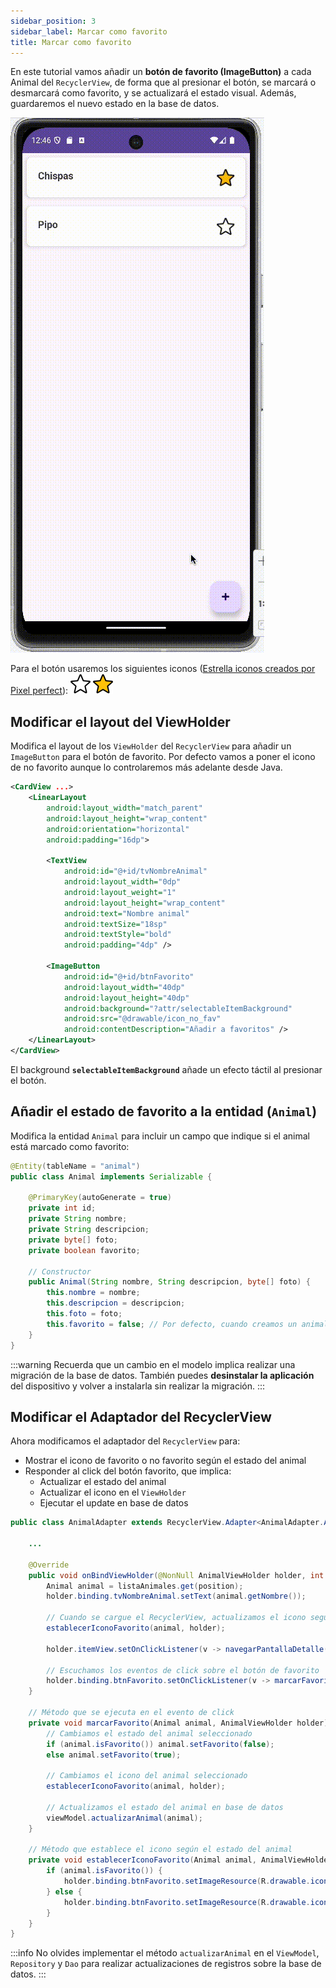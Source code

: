 ```yaml
---
sidebar_position: 3
sidebar_label: Marcar como favorito
title: Marcar como favorito
---
```


<div class="justify-text">

En este tutorial vamos añadir un **botón de favorito (ImageButton)** a cada Animal del `RecyclerView`, de forma que al presionar el botón, se marcará o desmarcará como favorito, y se actualizará el estado visual. Además, guardaremos el nuevo estado en la base de datos.

![UT5. Seleccion favoritos](/img/pmdm/ut5/7-video-favorito.gif)

Para el botón usaremos los siguientes iconos ([Estrella iconos creados por Pixel perfect](https://www.flaticon.es/iconos-gratis/estrella)): 
![UT5. Icono no favorito](/img/pmdm/ut5/6-icon_no_fav.png)
![UT5. Icono favorito](/img/pmdm/ut5/5-icon_fav.png)


## Modificar el layout del ViewHolder

Modifica el layout de los `ViewHolder` del `RecyclerView` para añadir un `ImageButton` para el botón de favorito. Por defecto vamos a poner el icono de no favorito aunque lo controlaremos más adelante desde Java.  

```xml title="viewholder_animal.xml"
<CardView ...>
    <LinearLayout
        android:layout_width="match_parent"
        android:layout_height="wrap_content"
        android:orientation="horizontal"
        android:padding="16dp">

        <TextView
            android:id="@+id/tvNombreAnimal"
            android:layout_width="0dp"
            android:layout_weight="1"
            android:layout_height="wrap_content"
            android:text="Nombre animal"
            android:textSize="18sp"
            android:textStyle="bold"
            android:padding="4dp" />

        <ImageButton
            android:id="@+id/btnFavorito"
            android:layout_width="40dp"
            android:layout_height="40dp"
            android:background="?attr/selectableItemBackground"
            android:src="@drawable/icon_no_fav"
            android:contentDescription="Añadir a favoritos" />
    </LinearLayout>
</CardView>
```
 
El background **`selectableItemBackground`** añade un efecto táctil al presionar el botón.  

## Añadir el estado de favorito a la entidad (`Animal`)  

Modifica la entidad `Animal` para incluir un campo que indique si el animal está marcado como favorito:  

```java title="Animal.java"
@Entity(tableName = "animal")
public class Animal implements Serializable {

    @PrimaryKey(autoGenerate = true)
    private int id;
    private String nombre;
    private String descripcion;
    private byte[] foto;
    private boolean favorito;

    // Constructor
    public Animal(String nombre, String descripcion, byte[] foto) {
        this.nombre = nombre;
        this.descripcion = descripcion;
        this.foto = foto;
        this.favorito = false; // Por defecto, cuando creamos un animal se pondrá como no favorito
    }
}
```

:::warning
Recuerda que un cambio en el modelo implica realizar una migración de la base de datos. También puedes **desinstalar la aplicación** del dispositivo y volver a instalarla sin realizar la migración.
:::

## Modificar el Adaptador del RecyclerView  

Ahora modificamos el adaptador del `RecyclerView` para:
- Mostrar el icono de favorito o no favorito según el estado del animal
- Responder al click del botón favorito, que implica:
    - Actualizar el estado del animal
    - Actualizar el icono en el `ViewHolder`
    - Ejecutar el update en base de datos


```java
public class AnimalAdapter extends RecyclerView.Adapter<AnimalAdapter.AnimalViewHolder> {

    ...

    @Override
    public void onBindViewHolder(@NonNull AnimalViewHolder holder, int position) {
        Animal animal = listaAnimales.get(position);
        holder.binding.tvNombreAnimal.setText(animal.getNombre());

        // Cuando se cargue el RecyclerView, actualizamos el icono según el estado del animal
        establecerIconoFavorito(animal, holder);

        holder.itemView.setOnClickListener(v -> navegarPantallaDetalle(animal));

        // Escuchamos los eventos de click sobre el botón de favorito
        holder.binding.btnFavorito.setOnClickListener(v -> marcarFavorito(animal, holder));
    }

    // Método que se ejecuta en el evento de click
    private void marcarFavorito(Animal animal, AnimalViewHolder holder) {
        // Cambiamos el estado del animal seleccionado
        if (animal.isFavorito()) animal.setFavorito(false);
        else animal.setFavorito(true);

        // Cambiamos el icono del animal seleccionado
        establecerIconoFavorito(animal, holder);

        // Actualizamos el estado del animal en base de datos
        viewModel.actualizarAnimal(animal);
    }

    // Método que establece el icono según el estado del animal
    private void establecerIconoFavorito(Animal animal, AnimalViewHolder holder) {
        if (animal.isFavorito()) {
            holder.binding.btnFavorito.setImageResource(R.drawable.icon_fav);
        } else {
            holder.binding.btnFavorito.setImageResource(R.drawable.icon_no_fav);
        }
    }
}
``` 

:::info
No olvides implementar el método `actualizarAnimal` en el `ViewModel`, `Repository` y `Dao` para realizar actualizaciones de registros sobre la base de datos.
:::

</div>